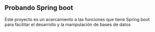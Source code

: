 ## Probando Spring boot

Este proyecto es un acercamiento a las funciones que tiene Spring boot para facilitar el desarrollo y la manipulación de bases de datos